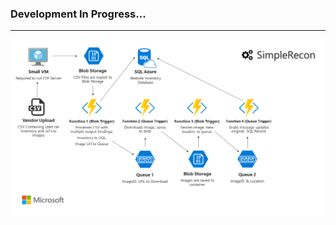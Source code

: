 ### Development In Progress... ###
---
![Architecture Diagram](/static/arch-diagram.png "Architecture Diagram")